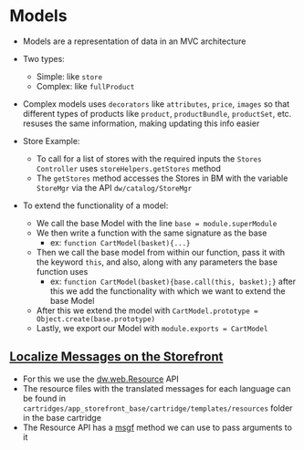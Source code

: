 # Models

- Models are a representation of data in an MVC architecture
- Two types:
    - Simple: like `store`
    - Complex: like `fullProduct`
- Complex models uses `decorators` like `attributes`, `price`, `images` so that different types of products like `product`, `productBundle`, `productSet`, etc. resuses the same information, making updating this info easier

- Store Example:
    - To call for a list of stores with the required inputs the `Stores Controller` uses `storeHelpers.getStores` method
    - The `getStores` method accesses the Stores in BM with the variable `StoreMgr` via the API `dw/catalog/StoreMgr`

- To extend the functionality of a model:
    - We call the base Model with the line `base = module.superModule`
    - We then write a function with the same signature as the base
        - ex: `function CartModel(basket){...}`
    - Then we call the base model from within our function, pass it with the keyword `this`, and also, along with any parameters the base function uses
        - ex: `function CartModel(basket){base.call(this, basket);}` after this we add the functionality with which we want to extend the base Model
    - After this we extend the model with `CartModel.prototype = Object.create(base.prototype)`
    - Lastly, we export our Model with `module.exports = CartModel`

## [Localize Messages on the Storefront](https://developer.salesforce.com/docs/commerce/b2c-commerce/guide/b2c-localization.html')

- For this we use the [dw.web.Resource](https://salesforcecommercecloud.github.io/b2c-dev-doc/docs/current/scriptapi/html/index.html?target=class_dw_web_Resource.html) API
- The resource files with the translated messages for each language can be found in `cartridges/app_storefront_base/cartridge/templates/resources` folder in the base cartridge
- The Resource API has a [msgf](https://salesforcecommercecloud.github.io/b2c-dev-doc/docs/current/scriptapi/html/index.html?target=class_dw_web_Resource.html#dw_web_Resource_msgf_String_String_String_Object_DetailAnchor) method we can use to pass arguments to it